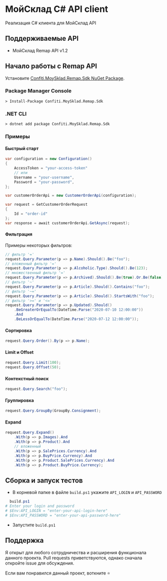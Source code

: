 # МойСклад C# API client
Реализация C# клиента для МойСклад API
## Поддерживаемые API
* МойСклад Remap API v1.2
## Начало работы c Remap API
Установите [Confiti.MoySklad.Remap.Sdk NuGet Package](https://www.nuget.org/packages/Confiti.MoySklad.Remap.Sdk).
### Package Manager Console
```
> Install-Package Confiti.MoySklad.Remap.Sdk
```
### .NET CLI
```
> dotnet add package Confiti.MoySklad.Remap.Sdk
```
### Примеры
#### Быстрый старт
```csharp
var configuration = new Configuration()
{
    AccessToken = "your-access-token"
    // или
    Username = "your-username",
    Password = "your-password",
};

var customerOrderApi = new CustomerOrderApi(configuration);

var request = GetCustomerOrderRequest
{
    Id = "order-id"
};
var response = await customerOrderApi.GetAsync(request);
```
#### Фильтрация
Примеры некоторых фильтров:
```csharp
// фильтр '='
request.Query.Parameter(p => p.Name).Should().Be("foo");
// вложенный фильтр '='
request.Query.Parameter(p => p.Alcoholic.Type).Should().Be(123);
// множественный фильтр '='
request.Query.Parameter(p => p.Archived).Should().Be(true).Or.Be(false);
// фильтр '~'
request.Query.Parameter(p => p.Article).Should().Contains("foo");
// фильтр '~='
request.Query.Parameter(p => p.Article).Should().StartsWith("foo");
// фильтр '>=' и '<='
request.Query.Parameter(p => p.Updated).Should()
    .BeGreaterOrEqualTo(DateTime.Parse("2020-07-10 12:00:00"))
    .And
    .BeLessOrEqualTo(DateTime.Parse("2020-07-12 12:00:00"));

```
#### Сортировка
```csharp
request.Query.Order().By(p => p.Name);
```
#### Limit и Offset
````csharp
request.Query.Limit(100);
request.Query.Offset(50);
````
#### Контекстный поиск
````csharp
request.Query.Search("foo");
````
#### Группировка
````csharp
request.Query.GroupBy(GroupBy.Consignment);
````
#### Expand
````csharp
request.Query.Expand()
    .With(p => p.Images).And
    .With(p => p.Product).And
    // вложенный
    .With(p => p.SalePrices.Currency).And
    .With(p => p.BuyPrice.Currency).And
    .With(p => p.Product.SalePrices.Currency).And
    .With(p => p.Product.BuyPrice.Currency);
````
## Сборка и запуск тестов
* В корневой папке в файле `build.ps1` укажите `API_LOGIN` и `API_PASSWORD`
```ps1
  build.ps1
# Enter your login and password
# $Env:API_LOGIN = "enter-your-api-login-here"
# $Env:API_PASSWORD = "enter-your-api-password-here"
```
* Запустите `build.ps1`
## Поддержка
Я открыт для любого сотрудничества и расширения функционала данного проекта. Pull requests приветствуются, однако сначала откройте issue для обсуждения.

Если вам понравился данный проект, воткните :star: